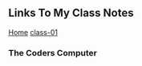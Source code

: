 ## Links To My Class Notes
[Home](https://edgarsvalkovskis.github.io/readme)
[class-01](https://edgarsvalkovskis.github.io/readme/Class-01)

### The Coders Computer
